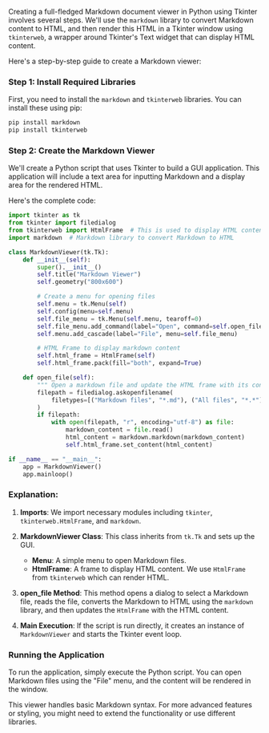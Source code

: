 Creating a full-fledged Markdown document viewer in Python using Tkinter involves several steps. We'll use the `markdown` library to convert Markdown content to HTML, and then render this HTML in a Tkinter window using `tkinterweb`, a wrapper around Tkinter's Text widget that can display HTML content.

Here's a step-by-step guide to create a Markdown viewer:

### Step 1: Install Required Libraries

First, you need to install the `markdown` and `tkinterweb` libraries. You can install these using pip:

```bash
pip install markdown
pip install tkinterweb
```

### Step 2: Create the Markdown Viewer

We'll create a Python script that uses Tkinter to build a GUI application. This application will include a text area for inputting Markdown and a display area for the rendered HTML.

Here's the complete code:

```python
import tkinter as tk
from tkinter import filedialog
from tkinterweb import HtmlFrame  # This is used to display HTML content
import markdown  # Markdown library to convert Markdown to HTML

class MarkdownViewer(tk.Tk):
    def __init__(self):
        super().__init__()
        self.title("Markdown Viewer")
        self.geometry("800x600")

        # Create a menu for opening files
        self.menu = tk.Menu(self)
        self.config(menu=self.menu)
        self.file_menu = tk.Menu(self.menu, tearoff=0)
        self.file_menu.add_command(label="Open", command=self.open_file)
        self.menu.add_cascade(label="File", menu=self.file_menu)

        # HTML Frame to display markdown content
        self.html_frame = HtmlFrame(self)
        self.html_frame.pack(fill="both", expand=True)

    def open_file(self):
        """ Open a markdown file and update the HTML frame with its content """
        filepath = filedialog.askopenfilename(
            filetypes=[("Markdown files", "*.md"), ("All files", "*.*")]
        )
        if filepath:
            with open(filepath, "r", encoding="utf-8") as file:
                markdown_content = file.read()
                html_content = markdown.markdown(markdown_content)
                self.html_frame.set_content(html_content)

if __name__ == "__main__":
    app = MarkdownViewer()
    app.mainloop()
```

### Explanation:

1. **Imports**: We import necessary modules including `tkinter`, `tkinterweb.HtmlFrame`, and `markdown`.

2. **MarkdownViewer Class**: This class inherits from `tk.Tk` and sets up the GUI.
   - **Menu**: A simple menu to open Markdown files.
   - **HtmlFrame**: A frame to display HTML content. We use `HtmlFrame` from `tkinterweb` which can render HTML.

3. **open_file Method**: This method opens a dialog to select a Markdown file, reads the file, converts the Markdown to HTML using the `markdown` library, and then updates the `HtmlFrame` with the HTML content.

4. **Main Execution**: If the script is run directly, it creates an instance of `MarkdownViewer` and starts the Tkinter event loop.

### Running the Application

To run the application, simply execute the Python script. You can open Markdown files using the "File" menu, and the content will be rendered in the window.

This viewer handles basic Markdown syntax. For more advanced features or styling, you might need to extend the functionality or use different libraries.
